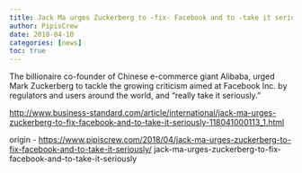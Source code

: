 ```yaml
---
title: Jack Ma urges Zuckerberg to -fix- Facebook and to -take it seriously-
author: PipisCrew
date: 2018-04-10
categories: [news]
toc: true
---
```


The billionaire co-founder of Chinese e-commerce giant Alibaba, urged Mark Zuckerberg to tackle the growing criticism aimed at Facebook Inc. by regulators and users around the world, and “really take it seriously.”

http://www.business-standard.com/article/international/jack-ma-urges-zuckerberg-to-fix-facebook-and-to-take-it-seriously-118041000113_1.html

origin - https://www.pipiscrew.com/2018/04/jack-ma-urges-zuckerberg-to-fix-facebook-and-to-take-it-seriously/ jack-ma-urges-zuckerberg-to-fix-facebook-and-to-take-it-seriously